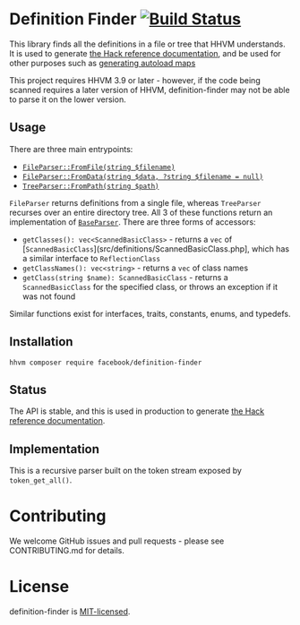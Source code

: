 Definition Finder [![Build Status](https://travis-ci.org/hhvm/definition-finder.svg?branch=master)](https://travis-ci.org/hhvm/definition-finder)
==================

This library finds all the definitions in a file or tree that HHVM understands. It is used to generate [the Hack reference documentation](http://docs.hhvm.com/hack/reference/), and be used for other purposes such as [generating autoload maps](https://github.com/hhvm/hhvm-autoload/)

This project requires HHVM 3.9 or later - however, if the code being scanned requires
a later version of HHVM, definition-finder may not be able to parse it on the lower
version.

Usage
-----

There are three main entrypoints:

 - [`FileParser::FromFile(string $filename)`](src/FileParser.php)
 - [`FileParser::FromData(string $data, ?string $filename = null)`](src/FileParser.php)
 - [`TreeParser::FromPath(string $path)`](src/TreeParser.php)

`FileParser` returns definitions from a single file, whereas `TreeParser` recurses over an entire directory tree. All 3 of these functions return an implementation of [`BaseParser`](src/BaseParser.php). There are three forms of accessors:

 - `getClasses(): vec<ScannedBasicClass>` - returns a `vec` of [`ScannedBasicClass`](src/definitions/ScannedBasicClass.php], which has a similar interface to `ReflectionClass`
 - `getClassNames(): vec<string>` - returns a `vec` of class names
 - `getClass(string $name): ScannedBasicClass` - returns a `ScannedBasicClass` for the specified class, or throws an exception if it was not found

Similar functions exist for interfaces, traits, constants, enums, and typedefs.

Installation
------------

```
hhvm composer require facebook/definition-finder
```

Status
------

The API is stable, and this is used in production to generate [the Hack reference documentation](http://docs.hhvm.com/hack/reference/).

Implementation
--------------

This is a recursive parser built on the token stream exposed by `token_get_all()`.

Contributing
============

We welcome GitHub issues and pull requests - please see CONTRIBUTING.md for details.

License
=======

definition-finder is [MIT-licensed](LICENSE).
